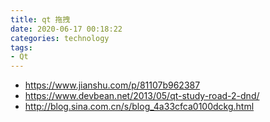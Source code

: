 ```yaml
---
title: qt 拖拽
date: 2020-06-17 00:18:22
categories: technology
tags:
- Qt
---
```


- https://www.jianshu.com/p/81107b962387
- https://www.devbean.net/2013/05/qt-study-road-2-dnd/
- http://blog.sina.com.cn/s/blog_4a33cfca0100dckg.html
